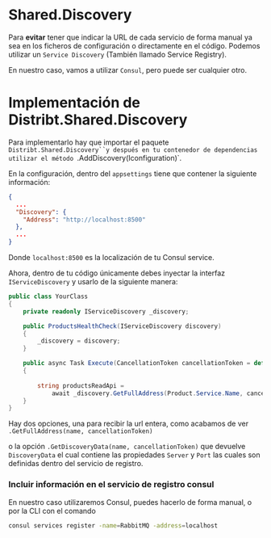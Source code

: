 # Shared.Discovery

Para **evitar** tener que indicar la URL de cada servicio de forma manual ya sea en los ficheros de configuración o directamente en el código.
Podemos utilizar un `Service Discovery` (También llamado Service Registry). 

En nuestro caso, vamos a utilizar `Consul`, pero puede ser cualquier otro.


# Implementación de Distribt.Shared.Discovery

Para implementarlo hay que importar el paquete `Distribt.Shared.Discovery``y después en tu contenedor de dependencias utilizar el método `.AddDiscovery(Iconfiguration)`.

En la configuración, dentro del `appsettings` tiene que contener la siguiente información:

````json
{
  ...
  "Discovery": {
    "Address": "http://localhost:8500"
  },
  ...
}
````
Donde `localhost:8500` es la localización de tu Consul service.

Ahora, dentro de tu código únicamente debes inyectar la interfaz `IServiceDiscovery` y usarlo de la siguiente manera:

````csharp
public class YourClass
{
    private readonly IServiceDiscovery _discovery;

    public ProductsHealthCheck(IServiceDiscovery discovery)
    {
        _discovery = discovery;
    }

    public async Task Execute(CancellationToken cancellationToken = default)
    {
      
        string productsReadApi =
            await _discovery.GetFullAddress(Product.Service.Name, cancellationToken);
    }
}

````

Hay dos opciones, una para recibir la url entera, como acabamos de ver `.GetFullAddress(name, cancellationToken)`

o la opción `.GetDiscoveryData(name, cancellationToken)` que devuelve `DiscoveryData` el cual contiene las propiedades `Server` y `Port` las cuales son definidas dentro del servicio de registro.


### Incluir información en el servicio de registro consul

En nuestro caso utilizaremos Consul, puedes hacerlo de forma manual, o por la CLI con el comando 
```bash
consul services register -name=RabbitMQ -address=localhost
```
